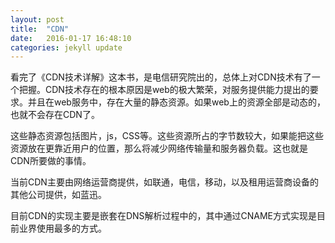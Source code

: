 ```yaml
---
layout: post
title:  "CDN"
date:   2016-01-17 16:48:10
categories: jekyll update
---
```

看完了《CDN技术详解》这本书，是电信研究院出的，总体上对CDN技术有了一个把握。CDN技术存在的根本原因是web的极大繁荣，对服务提供能力提出的要求。并且在web服务中，存在大量的静态资源。如果web上的资源全部是动态的，也就不会存在CDN了。

这些静态资源包括图片，js，CSS等。这些资源所占的字节数较大，如果能把这些资源放在更靠近用户的位置，那么将减少网络传输量和服务器负载。这也就是CDN所要做的事情。

当前CDN主要由网络运营商提供，如联通，电信，移动，以及租用运营商设备的其他公司提供，如蓝迅。

目前CDN的实现主要是嵌套在DNS解析过程中的，其中通过CNAME方式实现是目前业界使用最多的方式。
